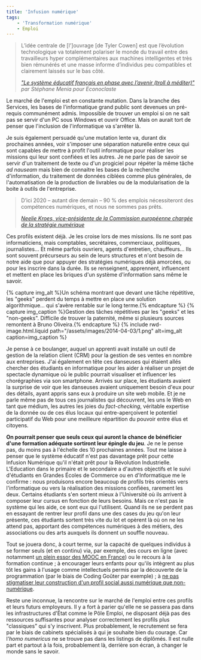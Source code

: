 ```yaml
---
title: 'Infusion numérique'
tags:
    - 'Transformation numérique'
    - Emploi
---
```


> L’idée centrale de [l']ouvrage [de Tyler Cowen] est que l’évolution
> technologique va totalement polariser le monde du travail entre des
> travailleurs hyper complémentaires aux machines intelligentes et très bien
> rémunérés et une masse informe d’individus peu compatibles et clairement
> laissés sur le bas côté.
>
> <cite>["Le système éducatif français en phase avec l’avenir (troll à méditer)"](http://econoclaste.org.free.fr/econoclaste/?p=12046 '"Le système éducatif français en phase avec l’avenir (troll à méditer)", Stéphane Menia ", Econoclaste')
> par Stéphane Menia pour Econoclaste</cite>

Le marché de l'emploi est en constante mutation. Dans la branche des Services,
les bases de l'informatique grand public sont devenues un pré-requis communément
admis. Impossible de trouver un emploi si on ne sait pas se servir d'un PC sous
Windows et ouvrir Office. Mais on aurait tort de penser que l'inclusion de
l'informatique va s'arrêter là.

<!-- more -->

Je suis également persuadé qu'une mutation lente va, durant dix prochaines
années, voir s'imposer une séparation naturelle entre ceux qui sont capables de
mettre à profit l'outil informatique pour réaliser les missions qui leur sont
confiées et les autres. Je ne parle pas de savoir se servir d'un traitement de
texte ou d'un progiciel pour répéter la même tâche _ad nauseam_ mais bien de
connaitre les bases de la recherche d'information, du traitement de données
ciblées comme plus générales, de l'automatisation de la production de livrables
ou de la modularisation de la boite à outils de l'entreprise.

> D’ici 2020 – autant dire demain – 90 % des emplois nécessiteront des
> compétences numériques, et nous ne sommes pas prêts.
>
> <cite>[Neelie Kroes, vice-présidente de la Commission européenne chargée de la stratégie numérique](http://frenchweb.fr/labsence-de-competences-numeriques-est-une-nouvelle-forme-dillettrisme/147096 'Neelie Kroes: « L’absence de compétences numériques est une nouvelle forme d’illettrisme » ", FrenchWeb.fr')</cite>

Ces profils existent déjà. Je les croise lors de mes missions. Ils ne sont pas
informaticiens, mais comptables, secrétaires, commerciaux, politiques,
journalistes… Et même parfois ouvriers, agents d'entretien, chauffeurs… Ils sont
souvent précurseurs au sein de leurs structures et n'ont besoin de notre aide
que pour appuyer des stratégies numériques déjà amorcées, ou pour les inscrire
dans la durée. Ils se renseignent, apprennent, influencent et mettent en place
les briques d'un système d'information sans même le savoir.

{% capture img_alt %}Un schéma montrant que devant une tâche répétitive, les
&quot;geeks&quot; perdent du temps à mettre en place une solution algorithmique…
qui s'avère rentable sur le long terme.{% endcapture %}
{% capture img_caption %}Gestion des tâches répétitives par les "geeks" et les
"non-geeks". Difficile de trouver la paternité, même si plusieurs sources
remontent à Bruno Oliveira.{% endcapture %} {% include rwd-image.html.liquid
path="/assets/images/2014-04-03/1.png"
alt=img_alt
caption=img_caption
%}

Je pense à ce boulanger, auquel un apprenti avait installé un outil de gestion
de la relation client (CRM) pour la gestion de ses ventes en nombre aux
entreprises. J'ai également en tête ces danseuses qui étaient allés chercher des
étudiants en informatique pour les aider à réaliser un projet de spectacle
dynamique où le public pourrait visualiser et influencer les chorégraphies via
son smartphone. Arrivés sur place, les étudiants avaient la surprise de voir que
les danseuses avaient uniquement besoin d'eux pour des détails, ayant appris
sans eux à produire un site web mobile. Et je ne parle même pas de tous ces
journalistes qui découvrent, les uns le Web en tant que médium, les autres les
joies du _fact-checking_, véritable expertise de la donnée ou de ces élus locaux
qui entre-aperçoivent le potentiel participatif du Web pour une meilleure
répartition du pouvoir entre élus et citoyens.

**On pourrait penser que seuls ceux qui auront la chance de bénéficier d'une
formation adéquate sortiront leur épingle du jeu**. Je ne le pense pas, du moins
pas à l'échelle des 10 prochaines années. Tout me laisse à penser que le système
éducatif n'est pas davantage prêt pour cette Infusion Numérique qu'il n'était
prêt pour la Révolution Industrielle. L'Education dans le primaire et le
secondaire a d'autres objectifs et le suivi d'étudiants en Grandes Écoles de
Commerce ou en d'Informatique me le confirme&nbsp;: nous produisons encore
beaucoup de profils très orientés vers l'informatique ou vers la réalisation des
missions confiées, rarement les deux. Certains étudiants s'en sortent mieux à
l'Université où ils arrivent à composer leur cursus en fonction de leurs
besoins. Mais ce n'est pas le système qui les aide, ce sont eux qui l'utilisent.
Quand ils ne se perdent pas en essayant de rentrer leur profil dans une des
cases du jeu qu'on leur présente, ces étudiants sortent très vite du lot et
opèrent là où on ne les attend pas, apportant des compétences numériques à des
métiers, des associations ou des arts auxquels ils donnent un souffle nouveau.

Tout se jouera donc, à court terme, sur la capacité de quelques individus à se
former seuls (et en continu) via, par exemple, des cours en ligne (avec
notamment
[un plein essor des MOOC en France](http://www.franceculture.fr/emission-pixel-mooc-les-profs-face-aux-nouveaux-cours-en-ligne-2013-10-04 '"MOOC : les profs face aux nouveaux cours en ligne", Eric Chaverou ", France Culture'))
ou le recours à la formation continue ; à encourager leurs enfants pour qu'ils
intègrent au plus tôt les gains à l'usage comme intellectuels permis par la
découverte de la programmation (par le biais de Coding Goûter par exemple) ; à
[ne pas stigmatiser leur construction d'un profil social aussi numérique que non-numérique](http://psychologik.blogspot.fr/2014/03/les-adolescents-les-smartphones-et.html '"Les adolescents, les smartphones et l').

Reste une inconnue, la rencontre sur le marché de l'emploi entre ces profils et
leurs futurs employeurs. Il y a fort à parier qu'elle ne se passera pas dans les
infrastructures d'État comme le Pôle Emploi, ne disposant déjà pas des
ressources suffisantes pour analyser correctement les profils plus "classiques"
qui s'y inscrivent. Plus probablement, le recrutement se fera par le biais de
cabinets spécialisés à qui je souhaite bien du courage. Car l'_homo numericus_
ne se trouve pas dans les listings de diplômés. Il est nulle part et partout à
la fois, probablement là, derrière son écran, à changer le monde sans le savoir.

